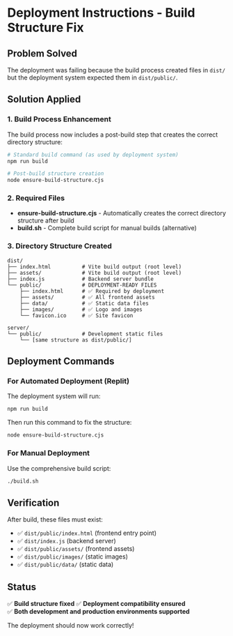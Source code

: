 # Deployment Instructions - Build Structure Fix

## Problem Solved
The deployment was failing because the build process created files in `dist/` but the deployment system expected them in `dist/public/`.

## Solution Applied

### 1. Build Process Enhancement
The build process now includes a post-build step that creates the correct directory structure:

```bash
# Standard build command (as used by deployment system)
npm run build

# Post-build structure creation
node ensure-build-structure.cjs
```

### 2. Required Files
- **ensure-build-structure.cjs** - Automatically creates the correct directory structure after build
- **build.sh** - Complete build script for manual builds (alternative)

### 3. Directory Structure Created
```
dist/
├── index.html          # Vite build output (root level)
├── assets/             # Vite build output (root level)  
├── index.js            # Backend server bundle
└── public/             # DEPLOYMENT-READY FILES
    ├── index.html      # ✅ Required by deployment
    ├── assets/         # ✅ All frontend assets
    ├── data/           # ✅ Static data files
    ├── images/         # ✅ Logo and images
    └── favicon.ico     # ✅ Site favicon

server/
└── public/             # Development static files
    └── [same structure as dist/public/]
```

## Deployment Commands

### For Automated Deployment (Replit)
The deployment system will run:
```bash
npm run build
```

Then run this command to fix the structure:
```bash
node ensure-build-structure.cjs
```

### For Manual Deployment
Use the comprehensive build script:
```bash
./build.sh
```

## Verification
After build, these files must exist:
- ✅ `dist/public/index.html` (frontend entry point)
- ✅ `dist/index.js` (backend server)
- ✅ `dist/public/assets/` (frontend assets)
- ✅ `dist/public/images/` (static images)
- ✅ `dist/public/data/` (static data)

## Status
✅ **Build structure fixed**
✅ **Deployment compatibility ensured**  
✅ **Both development and production environments supported**

The deployment should now work correctly!